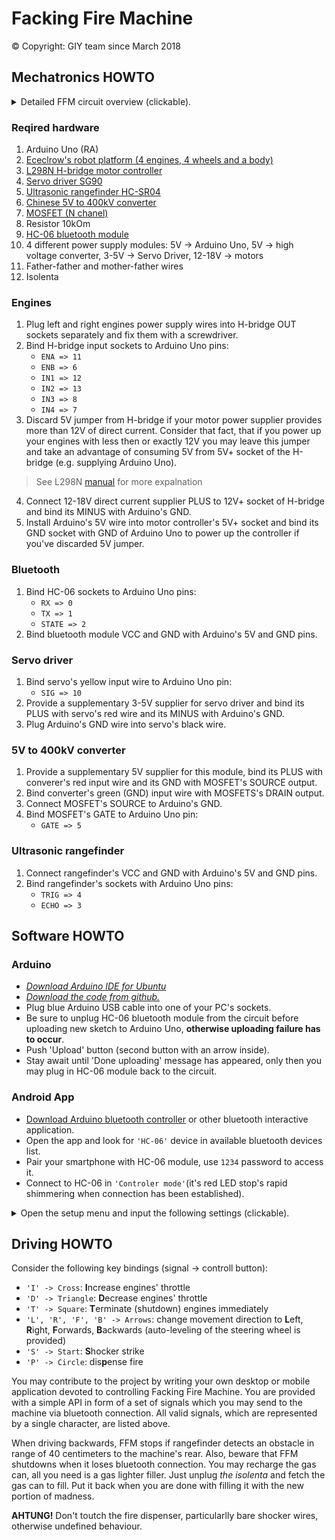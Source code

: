 # Facking Fire Machine

© Copyright: GIY team since March 2018

## Mechatronics HOWTO
<details>
    <summary>Detailed FFM circuit overview (clickable).</summary>
<img src = "circuit.png">
</details>

### Reqired hardware
1. Arduino Uno (RA)
2. [Ececlrow's robot platform (4 engines, 4 wheels and a body)](https://arduino.ua/prod1494--kolesnaya-polnoprivodnaya-roboplatforma)
3. [L298N H-bridge motor controller](https://arduino.ua/prod406-Draiver_dvyh_dvigatelei_na_L298N)
4. [Servo driver SG90](https://arduino.ua/prod416-Servo_SG90_2kg)
5. [Ultrasonic rangefinder HC-SR04](https://www.sparkfun.com/products/13959) 
6. [Chinese 5V to 400kV converter](https://bigl.ua/p328894812-generator-vysokogo-napryazheniya?click_track_data=.eJwdjU0LgjAAQP_Lzh6mzjG9WSYejEJNqQhZc5hkbvnR1Oi_Zx3f48F7g04MLePAAdeqrIEGenHnzYJR6scpmpJjeMDzpCCkHhql5M0WVyHGoR0o_opvQazwKXUTiiO_Y51ZjOU6mhWRq523wWuV11m2fzY5taygdoVYDoz2vBTtlFdFB5yzBSGGxkUDshXFwPpFA8c0CLER0Y1f_pC0Kpu_RxCauvn5AqbHOuY.U65jKD54H3x82VqLb2QSsyuOM1c)
7. [MOSFET (N chanel)](https://prom.ua/p411956229-tranzistor-irf840apbf-mosfet.html)
8. Resistor 10kOm
9. [HC-06 bluetooth module](https://arduino.ua/prod241-Bluetooth_modyl)
10. 4 different power supply modules: 5V -> Arduino Uno, 5V -> high voltage converter, 3-5V -> Servo Driver, 12-18V -> motors
11. Father-father and mother-father wires
12. Isolenta

### Engines
1. Plug left and right engines power supply wires into     H-bridge OUT sockets separately and fix them with a         screwdriver.
2. Bind H-bridge input sockets to Arduino Uno pins:
    * `ENA => 11`
    * `ENB => 6`
    * `IN1 => 12`
    * `IN2 => 13`
    * `IN3 => 8`
    * `IN4 => 7`
3. Discard 5V jumper from H-bridge if your motor power supplier provides more than 12V of direct current. Consider that fact, that if you power up your engines with less then or exactly 12V you may leave this jumper and take an advantage of consuming 5V from 5V+ socket of the H-bridge (e.g. supplying Arduino Uno).
> See L298N [manual](https://tronixlabs.com.au/news/tutorial-l298n-dual-motor-controller-module-2a-and-arduino/) for more expalnation
4. Connect 12-18V direct current supplier PLUS to 12V+ socket
of H-bridge and bind its MINUS with Arduino's GND.
5. Install Arduino's 5V wire into motor controller's 5V+ socket and bind its GND socket with GND of Arduino Uno to power up the controller if you've discarded 5V jumper.
### Bluetooth
1. Bind HC-06 sockets to Arduino Uno pins:
    * `RX => 0`
    * `TX => 1`
    * `STATE => 2`
2. Bind bluetooth module VCC and GND with Arduino's 5V and GND pins.
### Servo driver
1. Bind servo's yellow input wire to Arduino Uno pin:
    * `SIG => 10`
2. Provide a supplementary 3-5V supplier for servo driver and bind its PLUS with servo's red wire and its MINUS with Arduino's GND.
3. Plug Arduino's GND wire into servo's black wire.
### 5V to 400kV converter
1. Provide a supplementary 5V supplier for this module, bind its PLUS with converer's red input wire and its GND with MOSFET's SOURCE output.
2. Bind converter's green (GND) input wire with MOSFETS's DRAIN output.
3. Connect MOSFET's SOURCE to Arduino's GND.
4. Bind MOSFET's GATE to Arduino Uno pin:
    * `GATE => 5`
### Ultrasonic rangefinder
1. Connect rangefinder's VCC and GND with Arduino's 5V and GND pins.
2. Bind rangefinder's sockets with Arduino Uno pins:
    * `TRIG => 4`
    * `ECHO => 3`

## Software HOWTO
### Arduino
* [*Download Arduino IDE for Ubuntu*](https://www.arduino.cc/en/Guide/Linux)
* [*Download the code from github.*](https://github.com/progbase/FFM)
* Plug blue Arduino USB cable into one of your PC's sockets.
* Be sure to unplug HC-06 bluetooth module from the circuit before uploading new sketch to Arduino Uno, **otherwise uploading failure has to occur**.
* Push 'Upload' button (second button with an arrow inside).
* Stay await until 'Done uploading' message has appeared, only then you may plug in HC-06 module back to the circuit.
### Android App
* [Download Arduino bluetooth controller](https://play.google.com/store/apps/details?id=com.giumig.apps.bluetoothserialmonitor&hl=ru) or other bluetooth interactive application.
* Open the app and look for `'HC-06'` device in available bluetooth devices list.
* Pair your smartphone with HC-06 module, use `1234` password
to access it.
* Connect to HC-06 in `'Controler mode'`(it's red LED stop's rapid shimmering when connection has been established).
<details>
    <summary>Open the setup menu and input the following settings (clickable).</summary>
<img src = "settings.png">
</details>

## Driving HOWTO
Consider the following key bindings (signal -> controll button):
 * `'I' -> Cross`: **I**ncrease engines' throttle
 * `'D' -> Triangle`: **D**ecrease engines' throttle
 * `'T' -> Square`: **T**erminate (shutdown) engines immediately
 * `'L', 'R', 'F', 'B' -> Arrows`: change movement direction to **L**eft, **R**ight, **F**orwards, **B**ackwards (auto-leveling of the steering wheel is provided)
 * `'S' -> Start`: **S**hocker strike
 * `'P' -> Circle`: dis**p**ense fire
 
You may contribute to the project by writing your own desktop or mobile application devoted to controlling Facking Fire Machine. You are provided with a simple API in form of a set of signals which you may send to the machine via bluetooth connection. All valid signals, which are represented by a single character, are listed above.

When driving backwards, FFM stops if rangefinder detects an obstacle in range of 40 centimeters to the machine's rear. Also,
beware that FFM shutdowns when it loses bluetooth connection.
You may recharge the gas can, all you need is a gas lighter filler. Just unplug *the isolenta* and fetch the gas can to fill.
Put it back when you are done with filling it with the new portion of madness.


**AHTUNG!** Don't toutch the fire dispenser, particularlly bare shocker wires, otherwise undefined behaviour.
